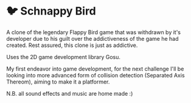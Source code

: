 # 🐦 Schnappy Bird

A clone of the legendary Flappy Bird game that was withdrawn by it's developer due to his guilt over the addictiveness of the game he had created. Rest assured, this clone is just as addictive.

Uses the 2D game development library Gosu.

My first endeavor into game development, for the next challenge I'll be looking into more advanced form of collision detection (Separated Axis Thereom), aiming to make it a platformer. 

N.B. all sound effects and music are home made :)

